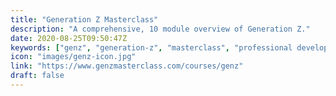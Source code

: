 ```yaml
---
title: "Generation Z Masterclass"
description: "A comprehensive, 10 module overview of Generation Z."
date: 2020-08-25T09:50:47Z
keywords: ["genz", "generation-z", "masterclass", "professional development"]
icon: "images/genz-icon.jpg"
link: "https://www.genzmasterclass.com/courses/genz"
draft: false
---
```

